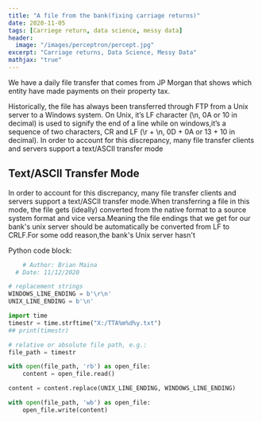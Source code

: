 ```yaml
---
title: "A file from the bank(fixing carriage returns)"
date: 2020-11-05
tags: [Carriege return, data science, messy data]
header:
  image: "/images/perceptron/percept.jpg"
excerpt: "Carriage returns, Data Science, Messy Data"
mathjax: "true"
---
```


We have a daily file transfer that comes from JP Morgan that shows which entity have made payments on their property tax.

Historically, the file has always been transferred through FTP from a Unix server to a Windows system.
On Unix, it’s LF character (\n, 0A or 10 in decimal) is used to signify the end of a line while on windows,it’s a sequence of two characters, CR and LF (\r + \n, 0D + 0A or 13 + 10 in decimal).
In order to account for this discrepancy, many file transfer clients and servers support a text/ASCII transfer mode

## Text/ASCII Transfer Mode

In order to account for this discrepancy, many file transfer clients and servers support a text/ASCII transfer mode.When transferring a file in this mode, the file gets (ideally) converted from the native format to a source system format and vice versa.Meaning the file endings that we get for our bank's unix server should be automatically be converted from LF to CRLF.For some odd reason,the bank's Unix server hasn't 


Python code block:
```python
    # Author: Brian Maina
  # Date: 11/12/2020

# replacement strings
WINDOWS_LINE_ENDING = b'\r\n'
UNIX_LINE_ENDING = b'\n'

import time
timestr = time.strftime("X:/TTA%m%d%y.txt")
## print(timestr)

# relative or absolute file path, e.g.:
file_path = timestr

with open(file_path, 'rb') as open_file:
    content = open_file.read()

content = content.replace(UNIX_LINE_ENDING, WINDOWS_LINE_ENDING)

with open(file_path, 'wb') as open_file:
    open_file.write(content)
```